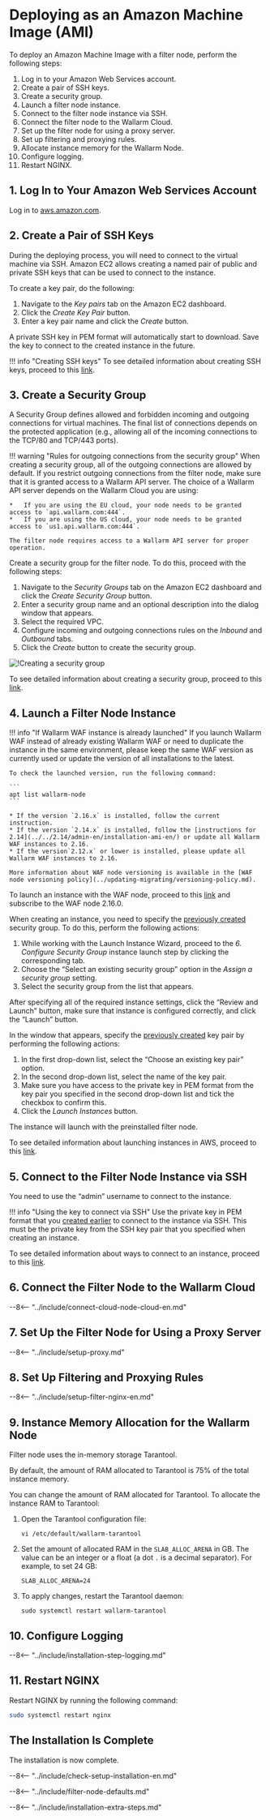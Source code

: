 [link-ssh-keys]:            https://docs.aws.amazon.com/AWSEC2/latest/UserGuide/get-set-up-for-amazon-ec2.html#create-a-key-pair
[link-sg]:                  https://docs.aws.amazon.com/en_us/AWSEC2/latest/UserGuide/get-set-up-for-amazon-ec2.html#create-a-base-security-group
[link-launch-instance]:     https://docs.aws.amazon.com/AWSEC2/latest/UserGuide/EC2_GetStarted.html#ec2-launch-instance

[anchor1]:      #3-create-a-security-group
[anchor2]:      #2-create-a-pair-of-ssh-keys

[img-create-sg]:                ../images/installation-ami/common/create_sg.png

# Deploying as an Amazon Machine Image (AMI)

To deploy an Amazon Machine Image with a filter node, perform the following steps:
1. Log in to your Amazon Web Services account.
2. Create a pair of SSH keys.
3. Create a security group.
4. Launch a filter node instance.
5. Connect to the filter node instance via SSH.
6. Connect the filter node to the Wallarm Cloud.
7. Set up the filter node for using a proxy server.
8. Set up filtering and proxying rules.
9. Allocate instance memory for the Wallarm Node.
10. Configure logging.
11. Restart NGINX.

## 1. Log In to Your Amazon Web Services Account

Log in to [aws.amazon.com](https://aws.amazon.com/).

## 2. Create a Pair of SSH Keys

During the deploying process, you will need to connect to the virtual machine via SSH. Amazon EC2 allows creating a named pair of public and private SSH keys that can be used to connect to the instance.

To create a key pair, do the following:
1.  Navigate to the *Key pairs* tab on the Amazon EC2 dashboard.
2.  Click the *Create Key Pair* button.
3.  Enter a key pair name and click the *Create* button.

A private SSH key in PEM format will automatically start to download. Save the key to connect to the created instance in the future.

!!! info "Creating SSH keys"
    To see detailed information about creating SSH keys, proceed to this [link][link-ssh-keys].

## 3. Create a Security Group

A Security Group defines allowed and forbidden incoming and outgoing connections for virtual machines. The final list of connections depends on the protected application (e.g., allowing all of the incoming connections to the TCP/80 and TCP/443 ports).

!!! warning "Rules for outgoing connections from the security group"
    When creating a security group, all of the outgoing connections are allowed by default. If you restrict outgoing connections from the filter node, make sure that it is granted access to a Wallarm API server. The choice of a Wallarm API server depends on the Wallarm Cloud you are using:

    *   If you are using the EU cloud, your node needs to be granted access to `api.wallarm.com:444`.
    *   If you are using the US cloud, your node needs to be granted access to `us1.api.wallarm.com:444`.
    
    The filter node requires access to a Wallarm API server for proper operation.

Create a security group for the filter node. To do this, proceed with the following steps:
1.  Navigate to the *Security Groups* tab on the Amazon EC2 dashboard and click the *Create Security Group* button.
2.  Enter a security group name and an optional description into the dialog window that appears.
3.  Select the required VPC.
4.  Configure incoming and outgoing connections rules on the *Inbound* and *Outbound* tabs.
5.  Click the *Create* button to create the security group.

![!Creating a security group][img-create-sg]

To see detailed information about creating a security group, proceed to this [link][link-sg].

## 4. Launch a Filter Node Instance

!!! info "If Wallarm WAF instance is already launched"
    If you launch Wallarm WAF instead of already existing Wallarm WAF or need to duplicate the instance in the same environment, please keep the same WAF version as currently used or update the version of all installations to the latest.

    To check the launched version, run the following command:

    ```
    apt list wallarm-node
    ```

    * If the version `2.16.x` is installed, follow the current instruction.
    * If the version `2.14.x` is installed, follow the [instructions for 2.14](../../2.14/admin-en/installation-ami-en/) or update all Wallarm WAF instances to 2.16.
    * If the version`2.12.x` or lower is installed, please update all Wallarm WAF instances to 2.16.

    More information about WAF node versioning is available in the [WAF node versioning policy](../updating-migrating/versioning-policy.md).

To launch an instance with the WAF node, proceed to this [link](https://aws.amazon.com/marketplace/pp/B073VRFXSD) and subscribe to the WAF node 2.16.0.

When creating an instance, you need to specify the [previously created][anchor1] security group. To do this, perform the following actions:
1.  While working with the Launch Instance Wizard, proceed to the *6. Configure Security Group* instance launch step by clicking the corresponding tab.
2.  Choose the “Select an existing security group” option in the *Assign a security group* setting.
3.  Select the security group from the list that appears.

After specifying all of the required instance settings, click the “Review and Launch” button, make sure that instance is configured correctly, and click the “Launch” button.

In the window that appears, specify the [previously created][anchor2] key pair by performing the following actions:
1.  In the first drop-down list, select the “Choose an existing key pair” option.
2.  In the second drop-down list, select the name of the key pair.
3.  Make sure you have access to the private key in PEM format from the key pair you specified in the second drop-down list and tick the checkbox to confirm this.
4.  Click the *Launch Instances* button.

The instance will launch with the preinstalled filter node.

To see detailed information about launching instances in AWS, proceed to this [link][link-launch-instance].

## 5. Connect to the Filter Node Instance via SSH

You need to use the “admin” username to connect to the instance.

!!! info "Using the key to connect via SSH"
    Use the private key in PEM format that you [created earlier][anchor2] to connect to the instance via SSH. This must be the private key from the SSH key pair that you specified when creating an instance.

To see detailed information about ways to connect to an instance, proceed to this [link](https://docs.aws.amazon.com/AWSEC2/latest/UserGuide/AccessingInstances.html).

## 6. Connect the Filter Node to the Wallarm Cloud

--8<-- "../include/connect-cloud-node-cloud-en.md"

## 7. Set Up the Filter Node for Using a Proxy Server

--8<-- "../include/setup-proxy.md"

## 8. Set Up Filtering and Proxying Rules

--8<-- "../include/setup-filter-nginx-en.md"

## 9. Instance Memory Allocation for the Wallarm Node

Filter node uses the in-memory storage Tarantool.

By default, the amount of RAM allocated to Tarantool is 75% of the total instance memory. 

You can change the amount of RAM allocated for Tarantool. To allocate the instance RAM to Tarantool:

1. Open the Tarantool configuration file:

    ```
    vi /etc/default/wallarm-tarantool
    ```

2. Set the amount of allocated RAM in the `SLAB_ALLOC_ARENA` in GB. The value can be an integer or a float (a dot `.` is a decimal separator). For example, to set 24 GB:
    ```
    SLAB_ALLOC_ARENA=24
    ```

3. To apply changes, restart the Tarantool daemon:

    ```
    sudo systemctl restart wallarm-tarantool
    ```

## 10. Configure Logging

--8<-- "../include/installation-step-logging.md"

## 11. Restart NGINX

Restart NGINX by running the following command:

``` bash
sudo systemctl restart nginx
```    
    
## The Installation Is Complete

The installation is now complete.

--8<-- "../include/check-setup-installation-en.md"

--8<-- "../include/filter-node-defaults.md"

--8<-- "../include/installation-extra-steps.md"